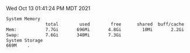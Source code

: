 Wed Oct 13 01:41:24 PM MDT 2021
```bash
System Memory
               total        used        free      shared  buff/cache   available
Mem:           7.7Gi       696Mi       4.8Gi        10Mi       2.2Gi       6.7Gi
Swap:          7.6Gi       340Mi       7.3Gi
System Storage
669M	.
```
